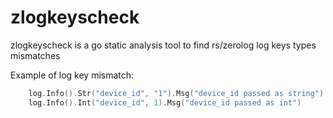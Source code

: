 # zlogkeyscheck

zlogkeyscheck is a go static analysis tool to find rs/zerolog log keys types mismatches

Example of log key mismatch:
```go
    log.Info().Str("device_id", "1").Msg("device_id passed as string")
    log.Info().Int("device_id", 1).Msg("device_id passed as int")
```
